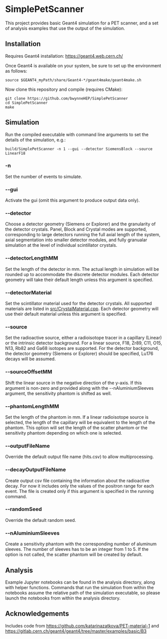# SimplePetScanner

This project provides basic Geant4 simulation for a PET scanner, and a set of analysis examples that use the output of the simulation.


## Installation

Requires Geant4 installation: https://geant4.web.cern.ch/

Once Geant4 is available on your system, be sure to set up the environment as follows:
```
source $GEANT4_myPath/share/Geant4-*/geant4make/geant4make.sh
```

Now clone this repository and compile (requires CMake):
```
git clone https://github.com/bwynneHEP/SimplePetScanner
cd SimplePetScanner
make
```


## Simulation

Run the compiled executable with command line arguments to set the details of the simulation, e.g.:
```
build/SimplePetScanner -n 1 --gui --detector SiemensBlock --source LinearF18
```

### -n
Set the number of events to simulate.

### --gui
Activate the gui (omit this argument to produce output data only).

### --detector
Choose a detector geometry (Siemens or Explorer) and the granularity of the detector crystals.
Panel, Block and Crystal modes are supported, corresponding to large detectors running the full axial length of the system, axial segmentation into smaller detector modules, and fully granualar simulation at the level of individual scintillator crystals.

### --detectorLengthMM
Set the length of the detector in mm.
The actual length in simulation will be rounded up to accommodate the discrete detector modules.
Each detector geometry will take their default length unless this argument is specified.

### --detectorMaterial
Set the scintillator material used for the detector crystals.
All supported materials are listed in [src/CrystalMaterial.cpp](src/CrystalMaterial.cpp). 
Each detector geometry will use their default material unless this argument is specified.

### --source
Set the radioactive source, either a radioisotope tracer in a capillary (Linear) or the intrinsic detector background.
For a linear source, F18, Zr89, C11, O15, N13, Rb82 and Ga68 isotopes are supported.
For the detector background, the detector geometry (Siemens or Explorer) should be specified, Lu176 decays will be assumed.

### --sourceOffsetMM
Shift the linear source in the negative direction of the y-axis. If this argument is non-zero and provided along with the --nAluminiumSleeves argument, the sensitivity phantom is shifted as well. 

### --phantomLengthMM
Set the length of the phantom in mm. 
If a linear radioisotope source is selected, the length of the capillary will be equivalent to the length of the phantom. This option will set the length of the scatter phantom or the sensitivity phantom depending on which one is selected.

### --outputFileName
Override the default output file name (hits.csv) to allow multiprocessing.

### --decayOutputFileName
Create output csv file containing the information about the radioactive decay. For now it includes only the values of the positron range for each event. The file is created only if this argument is specified in the running command. 

### --randomSeed
Override the default random seed.

### --nAluminiumSleeves
Create a sensitivity phantom with the corresponding number of aluminum sleeves.
The number of sleeves has to be an integer from 1 to 5. If the option is not called, the scatter phantom will be created by default. 

## Analysis

Example Jupyter notebooks can be found in the analysis directory, along with helper functions.
Commands that run the simulation from within the notebooks assume the relative path of the simulation executable, so please launch the notebooks from within the analysis directory.


## Acknowledgements

Includes code from https://github.com/katarinazatkova/PET-material-1
and https://gitlab.cern.ch/geant4/geant4/tree/master/examples/basic/B3
